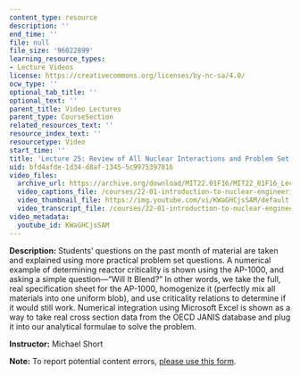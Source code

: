 ```yaml
---
content_type: resource
description: ''
end_time: ''
file: null
file_size: '96022899'
learning_resource_types:
- Lecture Videos
license: https://creativecommons.org/licenses/by-nc-sa/4.0/
ocw_type: ''
optional_tab_title: ''
optional_text: ''
parent_title: Video Lectures
parent_type: CourseSection
related_resources_text: ''
resource_index_text: ''
resourcetype: Video
start_time: ''
title: 'Lecture 25: Review of All Nuclear Interactions and Problem Set 7 Help'
uid: bfd4afde-1d34-d8af-1345-5c9975397816
video_files:
  archive_url: https://archive.org/download/MIT22.01F16/MIT22_01F16_Lec25_300k.mp4
  video_captions_file: /courses/22-01-introduction-to-nuclear-engineering-and-ionizing-radiation-fall-2016/c9a01a23f5e855fc870e40fc8116f3d1_KWaGHCjsSAM.vtt
  video_thumbnail_file: https://img.youtube.com/vi/KWaGHCjsSAM/default.jpg
  video_transcript_file: /courses/22-01-introduction-to-nuclear-engineering-and-ionizing-radiation-fall-2016/d149ecc027d1bd46151be6782f7c7334_KWaGHCjsSAM.pdf
video_metadata:
  youtube_id: KWaGHCjsSAM
---
```


**Description:** Students’ questions on the past month of material are taken and explained using more practical problem set questions. A numerical example of determining reactor criticality is shown using the AP-1000, and asking a simple question—“Will It Blend?” In other words, we take the full, real specification sheet for the AP-1000, homogenize it (perfectly mix all materials into one uniform blob), and use criticality relations to determine if it would still work. Numerical integration using Microsoft Excel is shown as a way to take real cross section data from the OECD JANIS database and plug it into our analytical formulae to solve the problem.

**Instructor:** Michael Short

**Note:** To report potential content errors, [please use this form](https://forms.gle/8B2zcUvfCtgJdTdE7).

